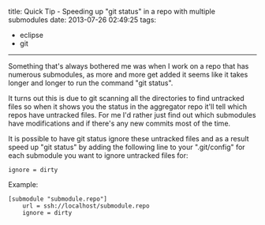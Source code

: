 title: Quick Tip - Speeding up "git status" in a repo with multiple submodules
date: 2013-07-26 02:49:25
tags:
- eclipse
- git
---
Something that's always bothered me was when I work on a repo that has numerous submodules, as more and more get added it seems like it takes longer and longer to run the command "git status".

It turns out this is due to git scanning all the directories to find untracked files so when it shows you the status in the aggregator repo it'll tell which repos have untracked files. For me I'd rather just find out which submodules have modifications and if there's any new commits most of the time.

It is possible to have git status ignore these untracked files and as a result speed up "git status" by adding the following line to your ".git/config" for each submodule you want to ignore untracked files for:

    ignore = dirty

Example:

    [submodule "submodule.repo"]
        url = ssh://localhost/submodule.repo
        ignore = dirty
